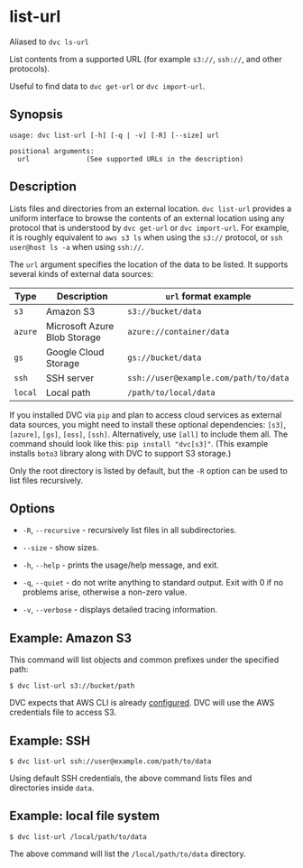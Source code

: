 # list-url

<admon type="info">

Aliased to `dvc ls-url`

</admon>

List contents from a supported URL (for example `s3://`, `ssh://`, and other
protocols).

<admon type="tip">

Useful to find data to `dvc get-url` or `dvc import-url`.

</admon>

## Synopsis

```usage
usage: dvc list-url [-h] [-q | -v] [-R] [--size] url

positional arguments:
  url              (See supported URLs in the description)
```

## Description

Lists files and directories from an external location. `dvc list-url` provides a
uniform interface to browse the contents of an external location using any
protocol that is understood by `dvc get-url` or `dvc import-url`. For example,
it is roughly equivalent to `aws s3 ls` when using the `s3://` protocol, or
`ssh user@host ls -a` when using `ssh://`.

The `url` argument specifies the location of the data to be listed. It supports
several kinds of external data sources:

| Type    | Description                  | `url` format example                  |
| ------- | ---------------------------- | ------------------------------------- |
| `s3`    | Amazon S3                    | `s3://bucket/data`                    |
| `azure` | Microsoft Azure Blob Storage | `azure://container/data`              |
| `gs`    | Google Cloud Storage         | `gs://bucket/data`                    |
| `ssh`   | SSH server                   | `ssh://user@example.com/path/to/data` |
| `local` | Local path                   | `/path/to/local/data`                 |

<admon type="info">

If you installed DVC via `pip` and plan to access cloud services as external
data sources, you might need to install these optional dependencies: `[s3]`,
`[azure]`, `[gs]`, `[oss]`, `[ssh]`. Alternatively, use `[all]` to include them
all. The command should look like this: `pip install "dvc[s3]"`. (This example
installs `boto3` library along with DVC to support S3 storage.)

</admon>

Only the root directory is listed by default, but the `-R` option can be used to
list files recursively.

## Options

- `-R`, `--recursive` - recursively list files in all subdirectories.

- `--size` - show sizes.

- `-h`, `--help` - prints the usage/help message, and exit.

- `-q`, `--quiet` - do not write anything to standard output. Exit with 0 if no
  problems arise, otherwise a non-zero value.

- `-v`, `--verbose` - displays detailed tracing information.

## Example: Amazon S3

This command will list objects and common prefixes under the specified path:

```cli
$ dvc list-url s3://bucket/path
```

DVC expects that AWS CLI is already
[configured](https://docs.aws.amazon.com/cli/latest/userguide/cli-chap-configure.html).
DVC will use the AWS credentials file to access S3.

## Example: SSH

```cli
$ dvc list-url ssh://user@example.com/path/to/data
```

Using default SSH credentials, the above command lists files and directories
inside `data`.

## Example: local file system

```cli
$ dvc list-url /local/path/to/data
```

The above command will list the `/local/path/to/data` directory.
